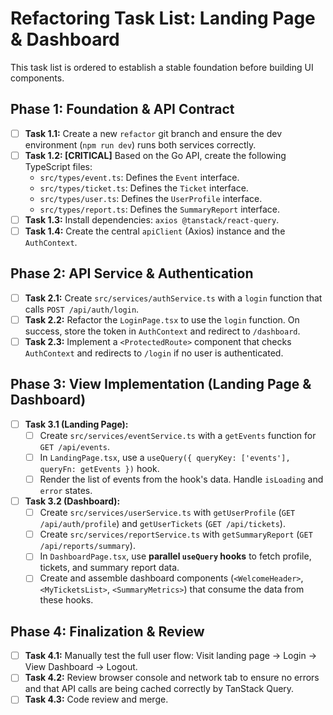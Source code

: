 # Refactoring Task List: Landing Page & Dashboard

This task list is ordered to establish a stable foundation before building UI components.

## Phase 1: Foundation & API Contract

-   [ ] **Task 1.1:** Create a new `refactor` git branch and ensure the dev environment (`npm run dev`) runs both services correctly.
-   [ ] **Task 1.2: [CRITICAL]** Based on the Go API, create the following TypeScript files:
    -   `src/types/event.ts`: Defines the `Event` interface.
    -   `src/types/ticket.ts`: Defines the `Ticket` interface.
    -   `src/types/user.ts`: Defines the `UserProfile` interface.
    -   `src/types/report.ts`: Defines the `SummaryReport` interface.
-   [ ] **Task 1.3:** Install dependencies: `axios @tanstack/react-query`.
-   [ ] **Task 1.4:** Create the central `apiClient` (Axios) instance and the `AuthContext`.

## Phase 2: API Service & Authentication

-   [ ] **Task 2.1:** Create `src/services/authService.ts` with a `login` function that calls `POST /api/auth/login`.
-   [ ] **Task 2.2:** Refactor the `LoginPage.tsx` to use the `login` function. On success, store the token in `AuthContext` and redirect to `/dashboard`.
-   [ ] **Task 2.3:** Implement a `<ProtectedRoute>` component that checks `AuthContext` and redirects to `/login` if no user is authenticated.

## Phase 3: View Implementation (Landing Page & Dashboard)

-   [ ] **Task 3.1 (Landing Page):**
    -   [ ] Create `src/services/eventService.ts` with a `getEvents` function for `GET /api/events`.
    -   [ ] In `LandingPage.tsx`, use a `useQuery({ queryKey: ['events'], queryFn: getEvents })` hook.
    -   [ ] Render the list of events from the hook's data. Handle `isLoading` and `error` states.
-   [ ] **Task 3.2 (Dashboard):**
    -   [ ] Create `src/services/userService.ts` with `getUserProfile` (`GET /api/auth/profile`) and `getUserTickets` (`GET /api/tickets`).
    -   [ ] Create `src/services/reportService.ts` with `getSummaryReport` (`GET /api/reports/summary`).
    -   [ ] In `DashboardPage.tsx`, use **parallel `useQuery` hooks** to fetch profile, tickets, and summary report data.
    -   [ ] Create and assemble dashboard components (`<WelcomeHeader>`, `<MyTicketsList>`, `<SummaryMetrics>`) that consume the data from these hooks.

## Phase 4: Finalization & Review

-   [ ] **Task 4.1:** Manually test the full user flow: Visit landing page -> Login -> View Dashboard -> Logout.
-   [ ] **Task 4.2:** Review browser console and network tab to ensure no errors and that API calls are being cached correctly by TanStack Query.
-   [ ] **Task 4.3:** Code review and merge.